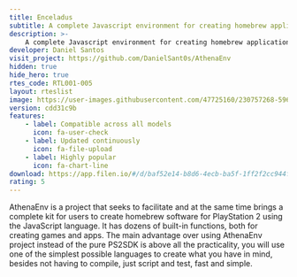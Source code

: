 ```yaml
---
title: Enceladus
subtitle: A complete Javascript environment for creating homebrew applications and games on PlayStation 2
description: >- 
    A complete Javascript environment for creating homebrew applications and games on PlayStation 2
developer: Daniel Santos
visit_project: https://github.com/DanielSant0s/AthenaEnv
hidden: true
hide_hero: true
rtes_code: RTL001-005
layout: rteslist
image: https://user-images.githubusercontent.com/47725160/230757268-5968d7e0-79df-4e98-9c02-4ec5252e056f.png
version: cdd31c9b
features:
    - label: Compatible across all models
      icon: fa-user-check
    - label: Updated continuously
      icon: fa-file-upload
    - label: Highly popular
      icon: fa-chart-line
download: https://app.filen.io/#/d/baf52e14-b8d6-4ecb-ba5f-1ff2f2cc944f#KZYMTgc6i5dxPeXIWMMZ5a8OJTcPsZ4e
rating: 5
---
```


AthenaEnv is a project that seeks to facilitate and at the same time brings a complete kit for users to create homebrew software for PlayStation 2 using the JavaScript language. It has dozens of built-in functions, both for creating games and apps. The main advantage over using AthenaEnv project instead of the pure PS2SDK is above all the practicality, you will use one of the simplest possible languages to create what you have in mind, besides not having to compile, just script and test, fast and simple.
